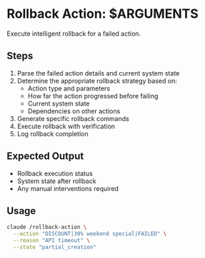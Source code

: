 # Rollback Action: $ARGUMENTS

Execute intelligent rollback for a failed action.

## Steps

1. Parse the failed action details and current system state
2. Determine the appropriate rollback strategy based on:
   - Action type and parameters
   - How far the action progressed before failing
   - Current system state
   - Dependencies on other actions
3. Generate specific rollback commands
4. Execute rollback with verification
5. Log rollback completion

## Expected Output

- Rollback execution status
- System state after rollback
- Any manual interventions required

## Usage

```bash
claude /rollback-action \
  --action "DISCOUNT|30% weekend special|FAILED" \
  --reason "API timeout" \
  --state "partial_creation"
```